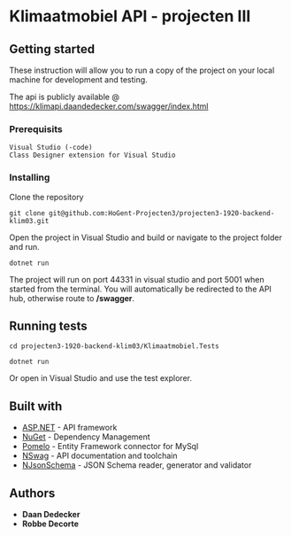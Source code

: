 # Klimaatmobiel API - projecten III 
## Getting started

These instruction will allow you to run a copy of the project on your local machine for development and testing.

The api is publicly available @ https://klimapi.daandedecker.com/swagger/index.html

### Prerequisits

```
Visual Studio (-code)
Class Designer extension for Visual Studio
```

### Installing

Clone the repository

```
git clone git@github.com:HoGent-Projecten3/projecten3-1920-backend-klim03.git
```

Open the project in Visual Studio and build or navigate to the project folder and run. 

```
dotnet run
```

The project will run on port 44331 in visual studio and port 5001 when started from the terminal. 
You will automatically be redirected to the API hub, otherwise route to **/swagger**.

## Running tests

```
cd projecten3-1920-backend-klim03/Klimaatmobiel.Tests
```

```
dotnet run
```

Or open in Visual Studio and use the test explorer.

## Built with

* [ASP.NET](https://dotnet.microsoft.com/apps/aspnet) - API framework
* [NuGet](https://nuget.org) - Dependency Management
* [Pomelo](https://www.nuget.org/packages/Pomelo.EntityFrameworkCore.MySql) - Entity Framework connector for MySql
* [NSwag](https://www.nuget.org/packages/NSwag.AspNetCore/) - API documentation and toolchain
* [NJsonSchema](https://www.nuget.org/packages/NJsonSchema/) - JSON Schema reader, generator and validator

## Authors

* **Daan Dedecker**
* **Robbe Decorte**





